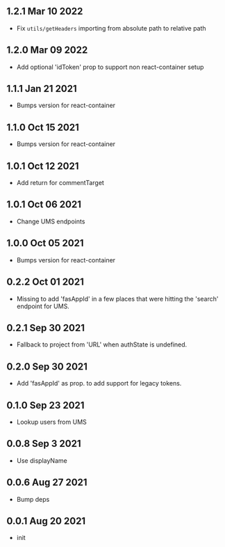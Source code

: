 ## 1.2.1 Mar 10 2022

- Fix `utils/getHeaders` importing from absolute path to relative path

## 1.2.0 Mar 09 2022

- Add optional 'idToken' prop to support non react-container setup

## 1.1.1 Jan 21 2021

- Bumps version for react-container

## 1.1.0 Oct 15 2021

- Bumps version for react-container

## 1.0.1 Oct 12 2021

- Add return for commentTarget

## 1.0.1 Oct 06 2021

- Change UMS endpoints

## 1.0.0 Oct 05 2021

- Bumps version for react-container

## 0.2.2 Oct 01 2021

- Missing to add 'fasAppId' in a few places that were hitting the 'search' endpoint for UMS.

## 0.2.1 Sep 30 2021

- Fallback to project from 'URL' when authState is undefined.

## 0.2.0 Sep 30 2021

- Add 'fasAppId' as prop. to add support for legacy tokens.

## 0.1.0 Sep 23 2021

- Lookup users from UMS

## 0.0.8 Sep 3 2021

- Use displayName

## 0.0.6 Aug 27 2021

- Bump deps

## 0.0.1 Aug 20 2021

- init
